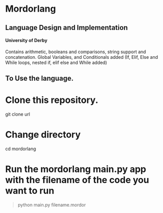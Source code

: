 # Mordorlang

## Language Design and Implementation

#### University of Derby

Contains arithmetic, booleans and comparisons, string support and concatenation.  Global Variables, and Conditionals added (If, Elif, Else and While loops, nested if, elif else and While added)

## To Use the language.
# Clone this repository.
git clone url

# Change directory
cd mordorlang

# Run the mordorlang main.py app with the filename of the code you want to run
>python main.py filename.mordor
